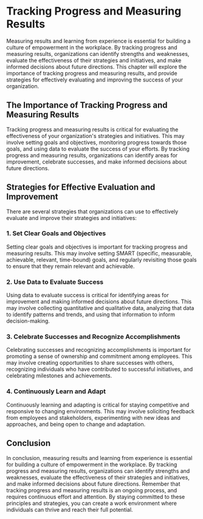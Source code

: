 Tracking Progress and Measuring Results
==================================================================================================

Measuring results and learning from experience is essential for building a culture of empowerment in the workplace. By tracking progress and measuring results, organizations can identify strengths and weaknesses, evaluate the effectiveness of their strategies and initiatives, and make informed decisions about future directions. This chapter will explore the importance of tracking progress and measuring results, and provide strategies for effectively evaluating and improving the success of your organization.

The Importance of Tracking Progress and Measuring Results
---------------------------------------------------------

Tracking progress and measuring results is critical for evaluating the effectiveness of your organization's strategies and initiatives. This may involve setting goals and objectives, monitoring progress towards those goals, and using data to evaluate the success of your efforts. By tracking progress and measuring results, organizations can identify areas for improvement, celebrate successes, and make informed decisions about future directions.

Strategies for Effective Evaluation and Improvement
---------------------------------------------------

There are several strategies that organizations can use to effectively evaluate and improve their strategies and initiatives:

### 1. Set Clear Goals and Objectives

Setting clear goals and objectives is important for tracking progress and measuring results. This may involve setting SMART (specific, measurable, achievable, relevant, time-bound) goals, and regularly revisiting those goals to ensure that they remain relevant and achievable.

### 2. Use Data to Evaluate Success

Using data to evaluate success is critical for identifying areas for improvement and making informed decisions about future directions. This may involve collecting quantitative and qualitative data, analyzing that data to identify patterns and trends, and using that information to inform decision-making.

### 3. Celebrate Successes and Recognize Accomplishments

Celebrating successes and recognizing accomplishments is important for promoting a sense of ownership and commitment among employees. This may involve creating opportunities to share successes with others, recognizing individuals who have contributed to successful initiatives, and celebrating milestones and achievements.

### 4. Continuously Learn and Adapt

Continuously learning and adapting is critical for staying competitive and responsive to changing environments. This may involve soliciting feedback from employees and stakeholders, experimenting with new ideas and approaches, and being open to change and adaptation.

Conclusion
----------

In conclusion, measuring results and learning from experience is essential for building a culture of empowerment in the workplace. By tracking progress and measuring results, organizations can identify strengths and weaknesses, evaluate the effectiveness of their strategies and initiatives, and make informed decisions about future directions. Remember that tracking progress and measuring results is an ongoing process, and requires continuous effort and attention. By staying committed to these principles and strategies, you can create a work environment where individuals can thrive and reach their full potential.
